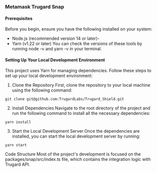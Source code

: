 ### Metamask Trugard Snap

#### Prerequisites
Before you begin, ensure you have the following installed on your system:

- Node.js (recommended version 14 or later)-
- Yarn (v1.22 or later)
You can check the versions of these tools by running node -v and yarn -v in your terminal.

#### Setting Up Your Local Development Environment

This project uses Yarn for managing dependencies. Follow these steps to set up your local development environment:

1. Clone the Repository
First, clone the repository to your local machine using the following command:

```console
git clone git@github.com:TrugardLabs/Trugard_Shield.git
```

2. Install Dependencies
Navigate to the root directory of the project and run the following command to install all the necessary dependencies:


```console
yarn install
```

3. Start the Local Development Server
Once the dependencies are installed, you can start the local development server by running:


```console
yarn start
```

Code Structure
Most of the project's development is focused on the packages/snap/src/index.ts file, which contains the integration logic with Trugard API.
